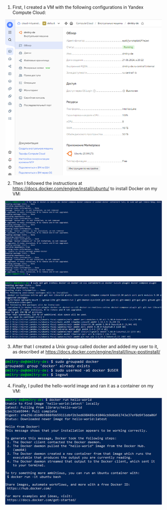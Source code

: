 1. First, I created a VM with the following configurations in Yandex Compute Cloud:

![Alt text](https://github.com/horacemtb/data-engineering-kit/blob/main/create-vm-install-docker/images/1.%20Create%20VM.png)

2. Then I followed the instructions at https://docs.docker.com/engine/install/ubuntu/ to install Docker on my VM:

![Alt text](https://github.com/horacemtb/data-engineering-kit/blob/main/create-vm-install-docker/images/2.%20Uninstall%20all%20previous%20installations.png)

![Alt text](https://github.com/horacemtb/data-engineering-kit/blob/main/create-vm-install-docker/images/3.%20Install%20Docker.png)

3. After that I created a Unix group called docker and added my user to it, as described at https://docs.docker.com/engine/install/linux-postinstall/

![Alt text](https://github.com/horacemtb/data-engineering-kit/blob/main/create-vm-install-docker/images/4.%20Manage%20Docker%20as%20non-root%20user.png)

4. Finally, I pulled the hello-world image and ran it as a container on my VM:

![Alt text](https://github.com/horacemtb/data-engineering-kit/blob/main/create-vm-install-docker/images/5.%20Docker%20run%20hello-world.png)